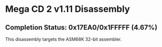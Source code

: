# Mega CD 2 v1.11 Disassembly
## Completion Status: 0x17EA0/0x1FFFFF (4.67%)
This disassembly targets the ASM68K 32-bit assembler.